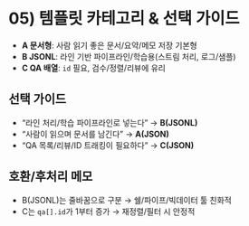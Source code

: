 # 05) 템플릿 카테고리 & 선택 가이드

- **A 문서형**: 사람 읽기 좋은 문서/요약/메모 저장 기본형
- **B JSONL**: 라인 기반 파이프라인/학습용(스트림 처리, 로그/샘플)
- **C QA 배열**: `id` 필요, 검수/정렬/리뷰에 유리

## 선택 가이드
- “라인 처리/학습 파이프라인로 넣는다” → **B(JSONL)**
- “사람이 읽으며 문서를 남긴다” → **A(JSON)**
- “QA 목록/리뷰/ID 트래킹이 필요하다” → **C(JSON)**

## 호환/후처리 메모
- B(JSONL)는 줄바꿈으로 구분 → 쉘/파이프/빅데이터 툴 친화적
- C는 `qa[].id`가 1부터 증가 → 재정렬/필터 시 안정적
